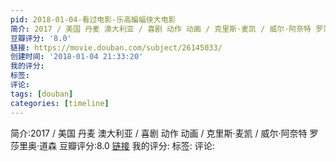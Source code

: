 ```yaml
---
pid: 2018-01-04-看过电影-乐高蝙蝠侠大电影
简介: 2017 / 美国 丹麦 澳大利亚 / 喜剧 动作 动画 / 克里斯·麦凯 / 威尔·阿奈特 罗莎里奥·道森
豆瓣评分: '8.0'
链接: https://movie.douban.com/subject/26145033/
创建时间: '2018-01-04 21:33:20'
我的评分:
标签:
评论:
tags: [douban]
categories: [timeline]
---
```

简介:2017 / 美国 丹麦 澳大利亚 / 喜剧 动作 动画 / 克里斯·麦凯 / 威尔·阿奈特 罗莎里奥·道森
豆瓣评分:8.0
[链接](https://movie.douban.com/subject/26145033/)
我的评分:
标签:
评论:

